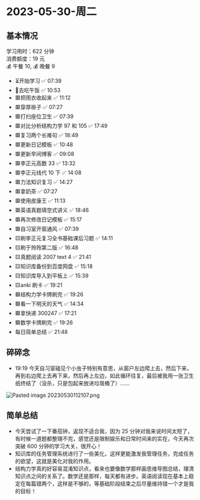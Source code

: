 # 2023-05-30-周二

## 基本情况

学习用时：622 分钟  
消费额度：19 元  
💰 午餐 10, 💰 晚餐 9

-   ⏳开始学习 ✅ 07:39
-   🍕去吃午饭 ✅ 10:53
-   🟥把雨衣收起来 ✅ 11:12
-   🟥穿厚褂子 ✅ 07:27
-   🟥打扫座位卫生 ✅ 07:39
-   🟥对比分析结构力学 97 和 105 ✅ 17:49
-   🟥复习两个长难句 ✅ 18:49
-   🟥更新日记模板 ✅ 10:48
-   🟥更新早间博客 ✅ 09:08
-   🟥李正元高数 33 ✅ 13:32
-   🟥李正元线代 10 下 ✅ 14:08
-   🟥力法知识复习 ✅ 14:27
-   🟥拿奶茶 ✅ 07:27
-   🟥使用皮康王 ✅ 11:13
-   🟥英语真题填空式讲义 ✅ 18:46
-   🟥再次修改日记模板 ✅ 15:17
-   🟥自习室开窗通风 ✅ 07:39
-   🟨刷李正元复习全书基础课后习题 ✅ 14:11
-   🟨刷于玲玲第二版 ✅ 16:48
-   🟨真题阅读 2007 text 4 ✅ 21:41
-   🟨知识库备份到百度网盘 ✅ 15:18
-   🟨知识库导入到平板上 ✅ 15:39
-   🟨anki 刷卡 ✅ 19:21
-   🟩结构力学卡牌刷完 ✅ 19:26
-   🟩看一下明天的天气 ✅ 14:34
-   🟩拿快递 300247 ✅ 17:21
-   🟩数学卡牌刷完 ✅ 19:26
-   每日简单总结 ✅ 21:48

## 碎碎念

- 19:19 今天自习室碰见个小虫子特别有意思，从窗户左边爬上去，然后下来，再到右边爬上去再下来，然后再上左边，如此循环往复，最后被我用一张卫生纸终结了（没杀，只是包起来放进垃圾桶了）……

![Pasted image 20230530112107.png](Pasted%20image%2020230530112107.png)

## 简单总结

- 今天尝试了一下番茄钟，返现不适合我，因为 25 分钟对我来说时间太短了，有时候一道题都整理不完，感觉还是限制娱乐和日常时间来的实在，今天再次突破 600 分钟的学习大关，很开心！
- 知识库的任务管理系统进行了一些美化，这样更能激发我管理任务，完成任务的欲望，这就是美化对我的作用。
- 结构力学真的好容易混淆知识点，看来也要像数学那样画思维导图总结，理清知识点之间的关系了。数学还是那样，每天都有进步。英语阅读现在基本上稳定在每篇错两个，这样是不够的，等基础阶段结束之后尽量维持错一个才是我的目标！